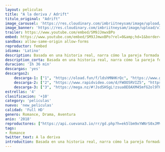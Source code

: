```yaml
---
layout: peliculas
title: "A la deriva / Adrift"
titulo_original: "Adrift"
image_carousel: 'https://res.cloudinary.com/imbriitneysam/image/upload/v1542487623/deriva-poster-min.jpg'
image_banner: 'https://res.cloudinary.com/imbriitneysam/image/upload/v1542487623/deriva-banner-min.jpg'
trailer: https://www.youtube.com/embed/SM9JJmwxBPo
embed: https://www.youtube.com/embed/SM9JJmwxBPo?rel=0&amp;hd=1&border=0&wmode=opaque&enablejsapi=1&modestbranding=1&controls=1&showinfo=1
sandbox: allow-same-origin allow-forms
reproductor: fembed
idioma: 'Latino'
description: Basada en una historia real, narra cómo la pareja formada por los jóvenes Tami Oldham y su novio Richard se hace a la mar en su velero, pero en medio del océano se ven sorprendidos por una de las mayores tormentas jamás registradas. Tras el paso del huracán, Richard sale herido, y Tami tendrá que ponerse al mando para intentar sobrevivir a la deriva con el velero roto, sin comida y sin agua.
description_corta: Basada en una historia real, narra cómo la pareja formada por los jóvenes Tami Oldham y su novio Richard se hace a la mar en su velero, pero en medio del océano se ven sorprendidos por una de las mayores tormentas jamás...
duracion: '1h 36 min'
descargas: 'yes'
descargas2:
    descarga-1: ["1", "https://oload.fun/f/ldshMNHKrQc", "https://www.google.com/s2/favicons?domain=openload.co","OpenLoad","https://res.cloudinary.com/imbriitneysam/image/upload/v1541473684/mexico.png", "Latino", "Full HD"]
    descarga-2: ["2", "https://www.rapidvideo.com/d/FWOO5RVIZ5", "https://www.google.com/s2/favicons?domain=www.rapidvideo.com","RapidVideo","https://res.cloudinary.com/imbriitneysam/image/upload/v1541473684/mexico.png", "Latino", "Full HD"]
    descarga-3: ["3", "https://mega.nz/#!JsdSHSgL!zsua8EOAXM45mfG2ol9TGAQ46O84uUImBFSR4vZeIHg", "https://www.google.com/s2/favicons?domain=mega.nz","Mega","https://res.cloudinary.com/imbriitneysam/image/upload/v1541473684/mexico.png", "Latino", "Full HD"]
estrellas: '4'
clasificacion: '+10'
category: 'peliculas'
nuevo: 'new_peliculas'
calidad: 'Full HD'
genero: Romance, Drama, Aventura
anio: '2018'
reproductores: ["https://api.cuevana3.io/rr/gd.php?h=ek5lbm9xYWNrS0xJMVp5b21KREk0dFBLbjVkaHhkRGdrOG1jbnBpUnhhS1Z5WXgwbExiQTJycVVZMmw1bExTOG1KWjhaWXJZc3VqYnFubWtrcGZheHNhU3FadVkyUT09"]
tags:
- Romance
twitter_text: A la deriva
introduction: Basada en una historia real, narra cómo la pareja formada por los jóvenes Tami Oldham y su novio Richard se hace a la mar en su velero, pero en medio del océano se ven sorprendidos por una de las mayores tormentas jamás...
---
```



 







